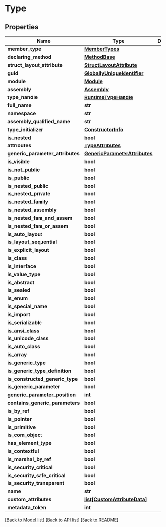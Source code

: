 # Type

## Properties
Name | Type | Description | Notes
------------ | ------------- | ------------- | -------------
**member_type** | [**MemberTypes**](MemberTypes.md) |  | [optional] 
**declaring_method** | [**MethodBase**](MethodBase.md) |  | [optional] 
**struct_layout_attribute** | [**StructLayoutAttribute**](StructLayoutAttribute.md) |  | [optional] 
**guid** | [**GloballyUniqueIdentifier**](GloballyUniqueIdentifier.md) |  | [optional] 
**module** | [**Module**](Module.md) |  | [optional] 
**assembly** | [**Assembly**](Assembly.md) |  | [optional] 
**type_handle** | [**RuntimeTypeHandle**](RuntimeTypeHandle.md) |  | [optional] 
**full_name** | **str** |  | [optional] 
**namespace** | **str** |  | [optional] 
**assembly_qualified_name** | **str** |  | [optional] 
**type_initializer** | [**ConstructorInfo**](ConstructorInfo.md) |  | [optional] 
**is_nested** | **bool** |  | [optional] 
**attributes** | [**TypeAttributes**](TypeAttributes.md) |  | [optional] 
**generic_parameter_attributes** | [**GenericParameterAttributes**](GenericParameterAttributes.md) |  | [optional] 
**is_visible** | **bool** |  | [optional] 
**is_not_public** | **bool** |  | [optional] 
**is_public** | **bool** |  | [optional] 
**is_nested_public** | **bool** |  | [optional] 
**is_nested_private** | **bool** |  | [optional] 
**is_nested_family** | **bool** |  | [optional] 
**is_nested_assembly** | **bool** |  | [optional] 
**is_nested_fam_and_assem** | **bool** |  | [optional] 
**is_nested_fam_or_assem** | **bool** |  | [optional] 
**is_auto_layout** | **bool** |  | [optional] 
**is_layout_sequential** | **bool** |  | [optional] 
**is_explicit_layout** | **bool** |  | [optional] 
**is_class** | **bool** |  | [optional] 
**is_interface** | **bool** |  | [optional] 
**is_value_type** | **bool** |  | [optional] 
**is_abstract** | **bool** |  | [optional] 
**is_sealed** | **bool** |  | [optional] 
**is_enum** | **bool** |  | [optional] 
**is_special_name** | **bool** |  | [optional] 
**is_import** | **bool** |  | [optional] 
**is_serializable** | **bool** |  | [optional] 
**is_ansi_class** | **bool** |  | [optional] 
**is_unicode_class** | **bool** |  | [optional] 
**is_auto_class** | **bool** |  | [optional] 
**is_array** | **bool** |  | [optional] 
**is_generic_type** | **bool** |  | [optional] 
**is_generic_type_definition** | **bool** |  | [optional] 
**is_constructed_generic_type** | **bool** |  | [optional] 
**is_generic_parameter** | **bool** |  | [optional] 
**generic_parameter_position** | **int** |  | [optional] 
**contains_generic_parameters** | **bool** |  | [optional] 
**is_by_ref** | **bool** |  | [optional] 
**is_pointer** | **bool** |  | [optional] 
**is_primitive** | **bool** |  | [optional] 
**is_com_object** | **bool** |  | [optional] 
**has_element_type** | **bool** |  | [optional] 
**is_contextful** | **bool** |  | [optional] 
**is_marshal_by_ref** | **bool** |  | [optional] 
**is_security_critical** | **bool** |  | [optional] 
**is_security_safe_critical** | **bool** |  | [optional] 
**is_security_transparent** | **bool** |  | [optional] 
**name** | **str** |  | [optional] 
**custom_attributes** | [**list[CustomAttributeData]**](CustomAttributeData.md) |  | [optional] 
**metadata_token** | **int** |  | [optional] 

[[Back to Model list]](../README.md#documentation-for-models) [[Back to API list]](../README.md#documentation-for-api-endpoints) [[Back to README]](../README.md)

